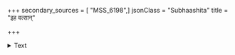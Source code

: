 +++
secondary_sources = [ "MSS_6198",]
jsonClass = "Subhaashita"
title = "इह वत्सान्"

+++

<details><summary>Text</summary>

इह वत्सान् समचारयद् इह नः स्वामी जगौ वंशीम्।  
इति सास्रं गदतो मे यमुनातीरे दिनं यायात्॥
</details>
